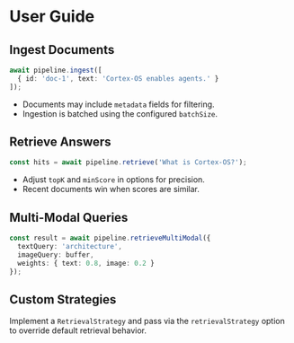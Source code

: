 # User Guide

## Ingest Documents
```typescript
await pipeline.ingest([
  { id: 'doc-1', text: 'Cortex-OS enables agents.' }
]);
```
- Documents may include `metadata` fields for filtering.
- Ingestion is batched using the configured `batchSize`.

## Retrieve Answers
```typescript
const hits = await pipeline.retrieve('What is Cortex-OS?');
```
- Adjust `topK` and `minScore` in options for precision.
- Recent documents win when scores are similar.

## Multi-Modal Queries
```typescript
const result = await pipeline.retrieveMultiModal({
  textQuery: 'architecture',
  imageQuery: buffer,
  weights: { text: 0.8, image: 0.2 }
});
```

## Custom Strategies
Implement a `RetrievalStrategy` and pass via the `retrievalStrategy` option to override default retrieval behavior.
